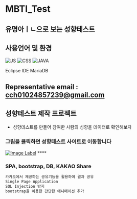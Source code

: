 # MBTI_Test
## 유명아ㅣㄴ으로 보는 성향테스트

## 사용언어 및 환경
![JS](https://img.shields.io/badge/-Javascript-8E5C2B?style=flat-square&logo=Javascript)
![CSS](https://img.shields.io/badge/-CSS-F9826C?style=flat-square&logo=CSS)
![JAVA](https://img.shields.io/badge/-JAVA-F9826C?style=flat-square&logo=JAVA)

Eclipse IDE
MariaDB



Representative email : cch01024857239@gmail.com
---

## 성향테스트 제작 프로젝트
* 성향테스트를 만들어 참여한 사람의 성향을 데이터로 확인해보자

### 그림을 클릭하면 성향테스트 사이트로 이동합니다
[![Image Label](https://cch230.github.io/Churani_portfolio/images/22.PNG)](http://www.wowflee.com/) ****

### SPA, bootstrap, DB, KAKAO Share
```tex
카카오에서 제공하는 공유기능을 활용하여 결과 공유 
Single Page Application
SQL Injection 방지  
bootstrap을 이용한 간단한 애니메이션 추가




